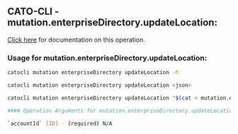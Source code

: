 
## CATO-CLI - mutation.enterpriseDirectory.updateLocation:
[Click here](https://api.catonetworks.com/documentation/#mutation-mutation.enterpriseDirectory.updateLocation) for documentation on this operation.

### Usage for mutation.enterpriseDirectory.updateLocation:

```bash
catocli mutation enterpriseDirectory updateLocation -h

catocli mutation enterpriseDirectory updateLocation <json>

catocli mutation enterpriseDirectory updateLocation "$(cat < mutation.enterpriseDirectory.updateLocation.json)"

#### Operation Arguments for mutation.enterpriseDirectory.updateLocation ####

`accountId` [ID] - (required) N/A    
